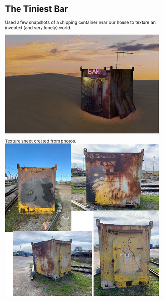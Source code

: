 # The Tiniest Bar

Used a few snapshots of a shipping container near our house to texture an invented (and very lonely) world. 

![The Tiniest Bar](./src/render.jpg)

Texture sheet created from photos.
![textures](./src/textures/metal.jpg)
